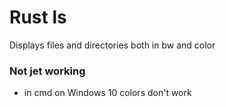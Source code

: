 # Rust ls

Displays files and directories both in bw and color

### Not jet working
* in cmd on Windows 10 colors don't work  

